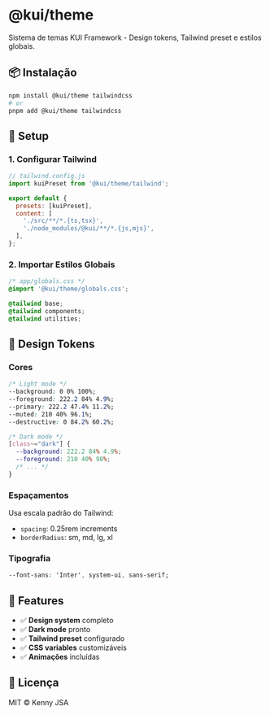 # @kui/theme

Sistema de temas KUI Framework - Design tokens, Tailwind preset e estilos globais.

## 📦 Instalação

```bash
npm install @kui/theme tailwindcss
# or
pnpm add @kui/theme tailwindcss
```

## 🚀 Setup

### 1. Configurar Tailwind

```js
// tailwind.config.js
import kuiPreset from '@kui/theme/tailwind';

export default {
  presets: [kuiPreset],
  content: [
    './src/**/*.{ts,tsx}',
    './node_modules/@kui/**/*.{js,mjs}',
  ],
};
```

### 2. Importar Estilos Globais

```css
/* app/globals.css */
@import '@kui/theme/globals.css';

@tailwind base;
@tailwind components;
@tailwind utilities;
```

## 🎨 Design Tokens

### Cores

```css
/* Light mode */
--background: 0 0% 100%;
--foreground: 222.2 84% 4.9%;
--primary: 222.2 47.4% 11.2%;
--muted: 210 40% 96.1%;
--destructive: 0 84.2% 60.2%;

/* Dark mode */
[class~="dark"] {
  --background: 222.2 84% 4.9%;
  --foreground: 210 40% 98%;
  /* ... */
}
```

### Espaçamentos

Usa escala padrão do Tailwind:
- `spacing`: 0.25rem increments
- `borderRadius`: sm, md, lg, xl

### Tipografia

```css
--font-sans: 'Inter', system-ui, sans-serif;
```

## 🎯 Features

- ✅ **Design system** completo
- ✅ **Dark mode** pronto
- ✅ **Tailwind preset** configurado
- ✅ **CSS variables** customizáveis
- ✅ **Animações** incluídas

## 📄 Licença

MIT © Kenny JSA
